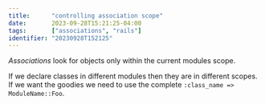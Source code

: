 ```yaml
---
title:      "controlling association scope"
date:       2023-09-28T15:21:25-04:00
tags:       ["associations", "rails"]
identifier: "20230928T152125"
---
```


*Associations* look for objects only within the current modules scope.

If we declare classes in different modules then they are in different
scopes. If we want the goodies we need to use the complete
`:class_name => ModuleName::Foo`. 
